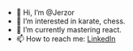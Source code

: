 - 👋 Hi, I’m @Jerzor
- 👀 I’m interested in karate, chess.
- 🌱 I’m currently mastering react.
- 📫 How to reach me: [LinkedIn](https://www.linkedin.com/in/krzysztofjerzyk/)

<!---
Jerzor/Jerzor is a ✨ special ✨ repository because its `README.md` (this file) appears on your GitHub profile.
You can click the Preview link to take a look at your changes.
--->
